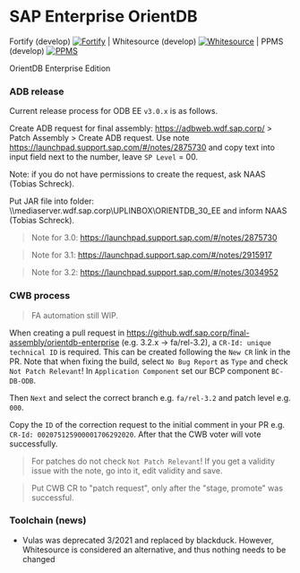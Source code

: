 SAP Enterprise OrientDB
=======================

Fortify (develop) [![Fortify](https://gkesaporientdb.jaas-gcp.cloud.sap.corp/job/develop/job/orientdb-enterprise-fortify-3.1.x/badge/icon)](https://gkesaporientdb.jaas-gcp.cloud.sap.corp/job/develop/job/orientdb-enterprise-fortify-3.2.x/) |
Whitesource (develop) [![Whitesource](https://gkesaporientdb.jaas-gcp.cloud.sap.corp/job/3.0.x/job/orientdb-enterprise-whitesource-3.1.x/badge/icon)](https://gkesaporientdb.jaas-gcp.cloud.sap.corp/job/3.0.x/job/orientdb-enterprise-whitesource-3.1.x/) |
PPMS (develop) [![PPMS](https://gkesaporientdb.jaas-gcp.cloud.sap.corp/job/3.0.x/job/orientdb-enterprise-whitesource-ppms2-3.1.x//badge/icon)](https://gkesaporientdb.jaas-gcp.cloud.sap.corp/job/3.0.x/job/orientdb-enterprise-whitesource-ppms2-3.1.x/)


OrientDB Enterprise Edition

### ADB release

Current release process for ODB EE `v3.0.x` is as follows.

Create ADB request for final assembly: https://adbweb.wdf.sap.corp/  >  Patch Assembly >  Create ADB request. Use note https://launchpad.support.sap.com/#/notes/2875730 and copy text into input field next to the number, leave `SP Level` = 00.

Note: if you do not have permissions to create the request, ask NAAS (Tobias Schreck).

Put JAR file into folder: \\\\mediaserver.wdf.sap.corp\UPLINBOX\ORIENTDB_30_EE and inform NAAS (Tobias Schreck).

> Note for 3.0: https://launchpad.support.sap.com/#/notes/2875730

> Note for 3.1: https://launchpad.support.sap.com/#/notes/2915917

> Note for 3.2: https://launchpad.support.sap.com/#/notes/3034952

### CWB process

> FA automation still WIP.

When creating a pull request in https://github.wdf.sap.corp/final-assembly/orientdb-enterprise (e.g. 3.2.x -> fa/rel-3.2), a `CR-Id: unique technical ID` is required. This can be created following the `New CR` link in the PR.
Note that when fixing the build, select `No Bug Report` as `Type` and check `Not Patch Relevant`!
In `Application Component` set our BCP component `BC-DB-ODB`.

Then `Next` and select the correct branch e.g. `fa/rel-3.2` and patch level e.g. `000`.

Copy the `ID` of the correction request to the initial comment in your PR e.g. `CR-Id: 002075125900001706292020`. After that the CWB voter will vote successfully.

> For patches do not check `Not Patch Relevant`! If you get a validity issue with the note, go into it, edit validity and save.

> Put CWB CR to "patch request", only after the "stage, promote" was successful.

### Toolchain (news)

- Vulas was deprecated 3/2021 and replaced by blackduck. However, Whitesource is considered an alternative, and thus nothing needs to be changed



